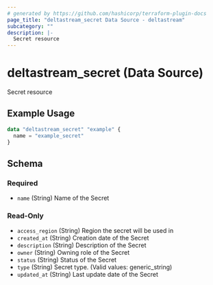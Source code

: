 ```yaml
---
# generated by https://github.com/hashicorp/terraform-plugin-docs
page_title: "deltastream_secret Data Source - deltastream"
subcategory: ""
description: |-
  Secret resource
---
```


# deltastream_secret (Data Source)

Secret resource

## Example Usage

```terraform
data "deltastream_secret" "example" {
  name = "example_secret"
}
```

<!-- schema generated by tfplugindocs -->
## Schema

### Required

- `name` (String) Name of the Secret

### Read-Only

- `access_region` (String) Region the secret will be used in
- `created_at` (String) Creation date of the Secret
- `description` (String) Description of the Secret
- `owner` (String) Owning role of the Secret
- `status` (String) Status of the Secret
- `type` (String) Secret type. (Valid values: generic_string)
- `updated_at` (String) Last update date of the Secret
